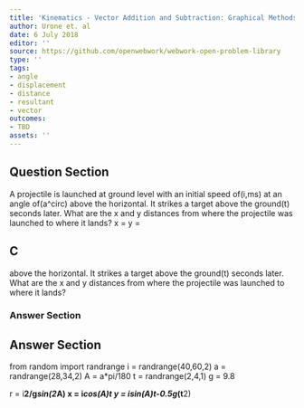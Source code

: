 ```yaml
---
title: 'Kinematics - Vector Addition and Subtraction: Graphical Methods'
author: Urone et. al
date: 6 July 2018
editor: ''
source: https://github.com/openwebwork/webwork-open-problem-library
type: ''
tags:
- angle
- displacement
- distance
- resultant
- vector
outcomes:
- TBD
assets: ''
---
```


## Question Section 

A projectile is launched at ground level with an initial speed of(i,ms) at an angle of(a^circ) above the horizontal. It strikes a target above the ground(t) seconds later. What are the x and y distances from where the projectile was launched to where it lands?
x =
y =
## C
above the horizontal. It strikes a target above the ground(t) seconds later. What are the x and y distances from where the projectile was launched to where it lands?
### Answer Section


## Answer Section

from random import randrange
i = randrange(40,60,2)
a = randrange(28,34,2)
A = a*pi/180
t = randrange(2,4,1)
g = 9.8

r = i**2/g*sin(2*A)
x = i*cos(A)*t
y = i*sin(A)*t-0.5*g*(t**2)